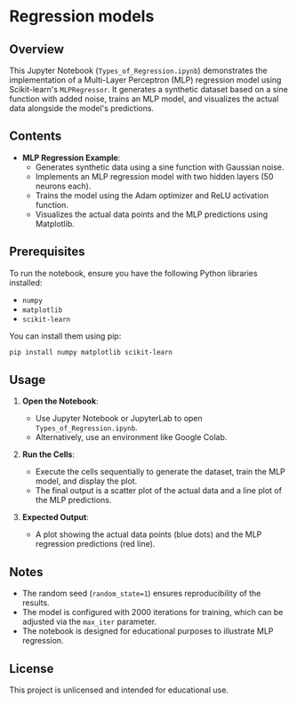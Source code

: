 # Regression models 

## Overview
This Jupyter Notebook (`Types_of_Regression.ipynb`) demonstrates the implementation of a Multi-Layer Perceptron (MLP) regression model using Scikit-learn's `MLPRegressor`. It generates a synthetic dataset based on a sine function with added noise, trains an MLP model, and visualizes the actual data alongside the model's predictions.

## Contents
- **MLP Regression Example**:
  - Generates synthetic data using a sine function with Gaussian noise.
  - Implements an MLP regression model with two hidden layers (50 neurons each).
  - Trains the model using the Adam optimizer and ReLU activation function.
  - Visualizes the actual data points and the MLP predictions using Matplotlib.

## Prerequisites
To run the notebook, ensure you have the following Python libraries installed:
- `numpy`
- `matplotlib`
- `scikit-learn`

You can install them using pip:
```bash
pip install numpy matplotlib scikit-learn
```

## Usage
1. **Open the Notebook**:
   - Use Jupyter Notebook or JupyterLab to open `Types_of_Regression.ipynb`.
   - Alternatively, use an environment like Google Colab.

2. **Run the Cells**:
   - Execute the cells sequentially to generate the dataset, train the MLP model, and display the plot.
   - The final output is a scatter plot of the actual data and a line plot of the MLP predictions.

3. **Expected Output**:
   - A plot showing the actual data points (blue dots) and the MLP regression predictions (red line).

## Notes
- The random seed (`random_state=1`) ensures reproducibility of the results.
- The model is configured with 2000 iterations for training, which can be adjusted via the `max_iter` parameter.
- The notebook is designed for educational purposes to illustrate MLP regression.

## License
This project is unlicensed and intended for educational use.
